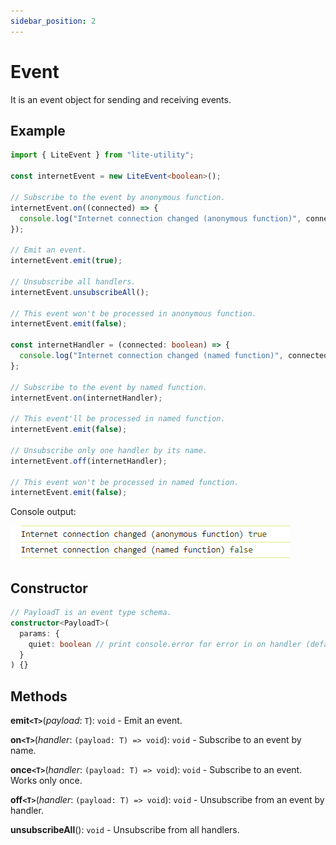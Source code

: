 ```yaml
---
sidebar_position: 2
---
```


# Event

It is an event object for sending and receiving events.

## Example

```ts
import { LiteEvent } from "lite-utility";

const internetEvent = new LiteEvent<boolean>();

// Subscribe to the event by anonymous function.
internetEvent.on((connected) => {
  console.log("Internet connection changed (anonymous function)", connected);
});

// Emit an event.
internetEvent.emit(true);

// Unsubscribe all handlers.
internetEvent.unsubscribeAll();

// This event won't be processed in anonymous function.
internetEvent.emit(false);

const internetHandler = (connected: boolean) => {
  console.log("Internet connection changed (named function)", connected);
};

// Subscribe to the event by named function.
internetEvent.on(internetHandler);

// This event'll be processed in named function.
internetEvent.emit(false);

// Unsubscribe only one handler by its name.
internetEvent.off(internetHandler);

// This event won't be processed in named function.
internetEvent.emit(false);
```

Console output:

![result](./event.png)

## Constructor

```ts
// PayloadT is an event type schema.
constructor<PayloadT>(
  params: {
    quiet: boolean // print console.error for error in on handler (default: false).
  }
) {}
```

## Methods

**emit```<T>```**(_payload_: ```T```): ```void``` - Emit an event.

**on```<T>```**(_handler_: ```(payload: T) => void```): ```void``` - Subscribe to an event by name.

**once```<T>```**(_handler_: ```(payload: T) => void```): ```void``` - Subscribe to an event. Works only once.

**off```<T>```**(_handler_: ```(payload: T) => void```): ```void``` - Unsubscribe from an event by handler.

**unsubscribeAll**(): ```void``` - Unsubscribe from all handlers.
 